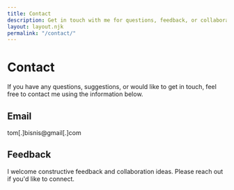 ```yaml
---
title: Contact
description: Get in touch with me for questions, feedback, or collaboration opportunities.
layout: layout.njk
permalink: "/contact/"
---
```


<h1>Contact</h1>

  <p>If you have any questions, suggestions, or would like to get in touch, feel free to contact me using the information below.</p>

  <h2>Email</h2>
  <p>tom[.]bisnis@gmail[.]com</a></p>

  <h2>Feedback</h2>
  <p>I welcome constructive feedback and collaboration ideas. Please reach out if you'd like to connect.</p>
